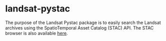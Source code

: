 # landsat-pystac
The purpose of the Landsat Pystac package is to easily search the Landsat archives using the SpatioTemporal Asset Catalog (STAC) API. The STAC browser is also available [here](https://landsatlook.usgs.gov/stac-browser).
